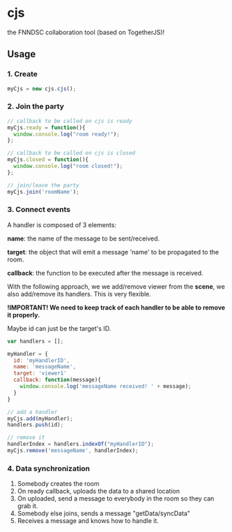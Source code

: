 # cjs
the FNNDSC collaboration tool (based on TogetherJS)!

## Usage

### 1. Create
```javascript
myCjs = new cjs.cjs();
```
### 2. Join the party
```javascript
// callback to be called on cjs is ready
myCjs.ready = function(){
  window.console.log("room ready!");
};

// callback to be called on cjs is closed
myCjs.closed = function(){
  window.console.log("room closed!");
};

// join/leave the party
myCjs.join('roomName');
```

### 3. Connect events
A handler is composed of 3 elements:

**name**: the name of the message to be sent/received.

**target**: the object that will emit a message 'name' to be propagated to the room.

**callback**: the function to be executed after the message is received.

With the following approach, we we add/remove viewer from the **scene**, we also add/remove its handlers. This is very flexible.

**!IMPORTANT! We need to keep track of each handler to be able to remove it properly.**

Maybe id can just be the target's ID.

```javascript
var handlers = [];

myHandler = {
  id: 'myHandlerID',
  name: 'messageName',
  target: 'viewer1'
  callback: function(message){
    window.console.log('messageName received! ' + message);
  }
}

// add a handler
myCjs.add(myHandler);
handlers.push(id);

// remove it
handlerIndex = handlers.indexOf("myHandlerID");
myCjs.remove('messageName', handlerIndex);
```
### 4. Data synchronization

1. Somebody creates the room
2. On ready callback, uploads the data to a shared location
3. On uploaded, send a message to everybody in the room so they can grab it.
4. Somebody else joins, sends a message "getData/syncData"
5. Receives a message and knows how to handle it.
